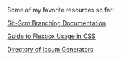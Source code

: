 Some of my favorite resources so far:

[Git-Scm Branching Documentation](https://git-scm.com/book/en/v2/Git-Branching-Basic-Branching-and-Merging)

[Guide to Flexbox Usage in CSS](https://css-tricks.com/snippets/css/a-guide-to-flexbox/)

[Directory of Ipsum Generators](https://meettheipsums.com/)
